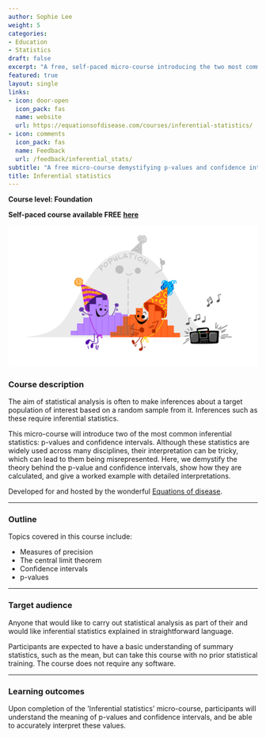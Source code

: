 ```yaml
---
author: Sophie Lee
weight: 5
categories:
- Education
- Statistics
draft: false
excerpt: "A free, self-paced micro-course introducing the two most common inferential statistics, p-values and confidence intervals "
featured: true
layout: single
links:
- icon: door-open
  icon_pack: fas
  name: website
  url: https://equationsofdisease.com/courses/inferential-statistics/
- icon: comments
  icon_pack: fas
  name: Feedback
  url: /feedback/inferential_stats/
subtitle: "A free micro-course demystifying p-values and confidence intervals"
title: Inferential statistics
---
```


**Course level: Foundation**

**Self-paced course available FREE** [**here**](https://equationsofdisease.com/courses/inferential-statistics/)

![Illustration by Alison Horst](population_pic.png)


### Course description 
The aim of statistical analysis is often to make inferences about a target population of interest based on a random sample from it. Inferences such as these require inferential statistics. 

This micro-course will introduce two of the most common inferential statistics: p-values and confidence intervals. Although these statistics are widely used across many disciplines, their interpretation can be tricky, which can lead to them being misrepresented. Here, we demystify the theory behind the p-value and confidence intervals, show how they are calculated, and give a worked example with detailed interpretations.

Developed for and hosted by the wonderful [Equations of disease](https://equationsofdisease.com/).

---

### Outline
Topics covered in this course include:
- Measures of precision
- The central limit theorem
- Confidence intervals 
- p-values 

---

### Target audience

Anyone that would like to carry out statistical analysis as part of their and would like inferential statistics explained in straightforward language. 

Participants are expected to have a basic understanding of summary statistics, such as the mean, but can take this course with no prior statistical training. The course does not require any software.

--- 

### Learning outcomes

Upon completion of the 'Inferential statistics' micro-course, participants will understand the meaning of p-values and confidence intervals, and be able to accurately interpret these values.